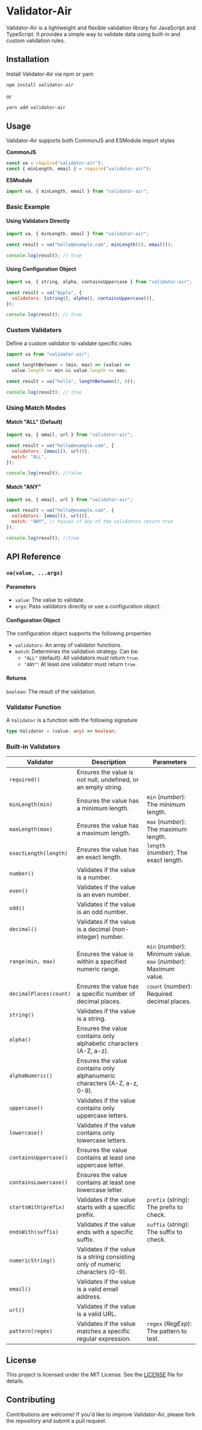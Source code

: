 # Validator-Air

Validator-Air is a lightweight and flexible validation library for JavaScript and TypeScript. It provides a simple way to validate data using built-in and custom validation rules.

## Installation

Install Validator-Air via npm or yarn

```bash
npm install validator-air
```

or

```bash
yarn add validator-air
```

## Usage

Validator-Air supports both CommonJS and ESModule import styles

**CommonJS**

```javascript
const va = require("validator-air");
const { minLength, email } = require("validator-air");
```

**ESModule**

```javascript
import va, { minLength, email } from "validator-air";
```

### Basic Example

#### Using Validators Directly

```javascript
import va, { minLength, email } from "validator-air";

const result = va("hello@example.com", minLength(5), email());

console.log(result); // true
```

#### Using Configuration Object

```javascript
import va, { string, alpha, containsUppercase } from "validator-air";

const result = va("Apple", {
  validators: [string(), alpha(), containsUppercase()],
});

console.log(result); // true
```

### Custom Validators

Define a custom validator to validate specific rules

```javascript
import va from "validator-air";

const lengthBetween = (min, max) => (value) =>
  value.length >= min && value.length <= max;

const result = va("hello", lengthBetween(3, 6));

console.log(result); // true
```

### Using Match Modes

#### Match "ALL" (Default)

```javascript
import va, { email, url } from "validator-air";

const result = va("hello@example.com", {
  validators: [email(), url()],
  match: "ALL",
});

console.log(result); //false
```

#### Match "ANY"

```javascript
import va, { email, url } from "validator-air";

const result = va("hello@example.com", {
  validators: [email(), url()],
  match: "ANY", // Passes if any of the validators return true
});

console.log(result); //true
```

## API Reference

### `va(value, ...args)`

#### Parameters

- `value`: The value to validate.
- `args`: Pass validators directly or use a configuration object.

#### Configuration Object

The configuration object supports the following properties

- `validators`: An array of validator functions.
- `match`: Determines the validation strategy. Can be:
  - `"ALL"` (default): All validators must return `true`.
  - `"ANY"`: At least one validator must return `true`.

#### Returns

`boolean`: The result of the validation.

### Validator Function

A `Validator` is a function with the following signature

```typescript
type Validator = (value: any) => boolean;
```

### Built-in Validators

| Validator              | Description                                                                     | Parameters                                                           |
| ---------------------- | ------------------------------------------------------------------------------- | -------------------------------------------------------------------- |
| `required()`           | Ensures the value is not null, undefined, or an empty string.                   |                                                                      |
| `minLength(min)`       | Ensures the value has a minimum length.                                         | `min` (_number_): The minimum length.                                |
| `maxLength(max)`       | Ensures the value has a maximum length.                                         | `max` (_number_): The maximum length.                                |
| `exactLength(length)`  | Ensures the value has an exact length.                                          | `length` (_number_): The exact length.                               |
| `number()`             | Validates if the value is a number.                                             |                                                                      |
| `even()`               | Validates if the value is an even number.                                       |                                                                      |
| `odd()`                | Validates if the value is an odd number.                                        |                                                                      |
| `decimal()`            | Validates if the value is a decimal (non-integer) number.                       |                                                                      |
| `range(min, max)`      | Ensures the value is within a specified numeric range.                          | `min` (_number_): Minimum value.<br>`max` (_number_): Maximum value. |
| `decimalPlaces(count)` | Ensures the value has a specific number of decimal places.                      | `count` (_number_): Required decimal places.                         |
| `string()`             | Validates if the value is a string.                                             |                                                                      |
| `alpha()`              | Ensures the value contains only alphabetic characters (A-Z, a-z).               |                                                                      |
| `alphaNumeric()`       | Ensures the value contains only alphanumeric characters (A-Z, a-z, 0-9).        |                                                                      |
| `uppercase()`          | Validates if the value contains only uppercase letters.                         |                                                                      |
| `lowercase()`          | Validates if the value contains only lowercase letters.                         |                                                                      |
| `containsUppercase()`  | Ensures the value contains at least one uppercase letter.                       |                                                                      |
| `containsLowercase()`  | Ensures the value contains at least one lowercase letter.                       |                                                                      |
| `startsWith(prefix)`   | Validates if the value starts with a specific prefix.                           | `prefix` (_string_): The prefix to check.                            |
| `endsWith(suffix)`     | Validates if the value ends with a specific suffix.                             | `suffix` (_string_): The suffix to check.                            |
| `numericString()`      | Validates if the value is a string consisting only of numeric characters (0-9). |                                                                      |
| `email()`              | Validates if the value is a valid email address.                                |                                                                      |
| `url()`                | Validates if the value is a valid URL.                                          |                                                                      |
| `pattern(regex)`       | Validates if the value matches a specific regular expression.                   | `regex` (_RegExp_): The pattern to test.                             |

## License

This project is licensed under the MIT License. See the [LICENSE](./LICENSE) file for details.

## Contributing

Contributions are welcome! If you'd like to improve Validator-Air, please fork the repository and submit a pull request.
